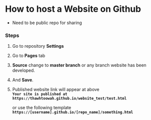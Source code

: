 # How to host a Website on Github

- Need to be public repo for sharing 

### Steps
1. Go to repository **Settings**  
2. Go to **Pages** tab
3. **Source** change to **master branch** or any branch website has been developed.
4. And **Save**.
5. Published website link will appear at above   
   **``` Your site is published at https://thawhtoowah.github.io/website_test/test.html ```**    
   
   or use the following template  
   **``` https://[username].github.io/[repo_name]/something.html ```**
   
